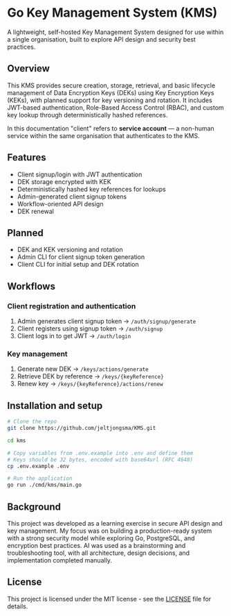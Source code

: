 # Go Key Management System (KMS)
A lightweight, self-hosted Key Management System designed for use within a single organisation, built to explore API design and security best practices. 

## Overview
This KMS provides secure creation, storage, retrieval, and basic lifecycle management of Data Encryption Keys (DEKs) using Key Encryption Keys (KEKs), with planned support for key versioning and rotation. It includes JWT-based authentication, Role-Based Access Control (RBAC), and custom key lookup through deterministically hashed references.

In this documentation "client" refers to **service account** — a non-human service within the same organisation that authenticates to the KMS.

## Features
- Client signup/login with JWT authentication
- DEK storage encrypted with KEK
- Deterministically hashed key references for lookups
- Admin-generated client signup tokens
- Workflow-oriented API design
- DEK renewal 

## Planned
- DEK and KEK versioning and rotation
- Admin CLI for client signup token generation
- Client CLI for initial setup and DEK rotation

## Workflows 
### Client registration and authentication
1. Admin generates client signup token -> `/auth/signup/generate`
2. Client registers using signup token -> `/auth/signup`
3. Client logs in to get JWT -> ```/auth/login```

### Key management
1. Generate new DEK -> `/keys/actions/generate`
2. Retrieve DEK by reference -> `/keys/{keyReference}`
3. Renew key -> `/keys/{keyReference}/actions/renew`

## Installation and setup
```bash
# Clone the repo
git clone https://github.com/jeltjongsma/KMS.git

cd kms

# Copy variables from .env.example into .env and define them
# Keys should be 32 bytes, encoded with base64url (RFC 4648)
cp .env.example .env

# Run the application
go run ./cmd/kms/main.go
```

## Background
This project was developed as a learning exercise in secure API design and key management. My focus was on building a production-ready system with a strong security model while exploring Go, PostgreSQL, and encryption best practices.
AI was used as a brainstorming and troubleshooting tool, with all architecture, design decisions, and implementation completed manually.

## License
This project is licensed under the MIT license - see the [LICENSE](LICENSE) file for details.